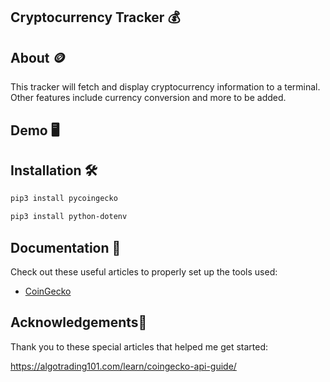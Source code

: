 ## Cryptocurrency Tracker 💰

## About 🪙
This tracker will fetch and display cryptocurrency information to a terminal.
Other features include currency conversion and more to be added.

## Demo :desktop_computer:

## Installation 🛠
```bash
pip3 install pycoingecko
```

```bash
pip3 install python-dotenv
```



## Documentation :book:
Check out these useful articles to properly set up the tools used:
- [CoinGecko](https://algotrading101.com/learn/coingecko-api-guide/)

## Acknowledgements🌟
Thank you to these special articles that helped me get started:

https://algotrading101.com/learn/coingecko-api-guide/